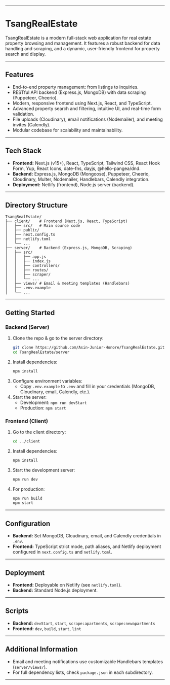
---

# TsangRealEstate

TsangRealEstate is a modern full-stack web application for real estate property browsing and management. It features a robust backend for data handling and scraping, and a dynamic, user-friendly frontend for property search and display.

---

## Features

- End-to-end property management: from listings to inquiries.
- RESTful API backend (Express.js, MongoDB) with data scraping (Puppeteer, Cheerio).
- Modern, responsive frontend using Next.js, React, and TypeScript.
- Advanced property search and filtering, intuitive UI, and real-time form validation.
- File uploads (Cloudinary), email notifications (Nodemailer), and meeting invites (Calendly).
- Modular codebase for scalability and maintainability.

---

## Tech Stack

- **Frontend:** Next.js (v15+), React, TypeScript, Tailwind CSS, React Hook Form, Yup, React Icons, date-fns, dayjs, @hello-pangea/dnd.
- **Backend:** Express.js, MongoDB (Mongoose), Puppeteer, Cheerio, Cloudinary, Multer, Nodemailer, Handlebars, Calendly integration.
- **Deployment:** Netlify (frontend), Node.js server (backend).

---

## Directory Structure

```
TsangRealEstate/
├── client/    # Frontend (Next.js, React, TypeScript)
│   ├── src/   # Main source code
│   ├── public/
│   ├── next.config.ts
│   ├── netlify.toml
│   └── ...
├── server/    # Backend (Express.js, MongoDB, Scraping)
│   ├── src/
│   │   ├── app.js
│   │   ├── index.js
│   │   ├── controllers/
│   │   ├── routes/
│   │   ├── scraper/
│   │   └── ...
│   ├── views/ # Email & meeting templates (Handlebars)
│   ├── .env.example
│   └── ...
```

---

## Getting Started

### Backend (Server)

1. Clone the repo & go to the server directory:
   ```bash
   git clone https://github.com/Asin-Junior-Honore/TsangRealEstate.git
   cd TsangRealEstate/server
   ```
2. Install dependencies:
   ```bash
   npm install
   ```
3. Configure environment variables:
   - Copy `.env.example` to `.env` and fill in your credentials (MongoDB, Cloudinary, email, Calendly, etc.).
4. Start the server:
   - Development: `npm run devStart`
   - Production: `npm start`

### Frontend (Client)

1. Go to the client directory:
   ```bash
   cd ../client
   ```
2. Install dependencies:
   ```bash
   npm install
   ```
3. Start the development server:
   ```bash
   npm run dev
   ```
4. For production:
   ```bash
   npm run build
   npm start
   ```

---

## Configuration

- **Backend:** Set MongoDB, Cloudinary, email, and Calendly credentials in `.env`.
- **Frontend:** TypeScript strict mode, path aliases, and Netlify deployment configured in `next.config.ts` and `netlify.toml`.

---

## Deployment

- **Frontend:** Deployable on Netlify (see `netlify.toml`).
- **Backend:** Standard Node.js deployment.

---

## Scripts

- **Backend:** `devStart`, `start`, `scrape:apartments`, `scrape:newapartments`
- **Frontend:** `dev`, `build`, `start`, `lint`

---

## Additional Information

- Email and meeting notifications use customizable Handlebars templates (`server/views/`).
- For full dependency lists, check `package.json` in each subdirectory.

---
